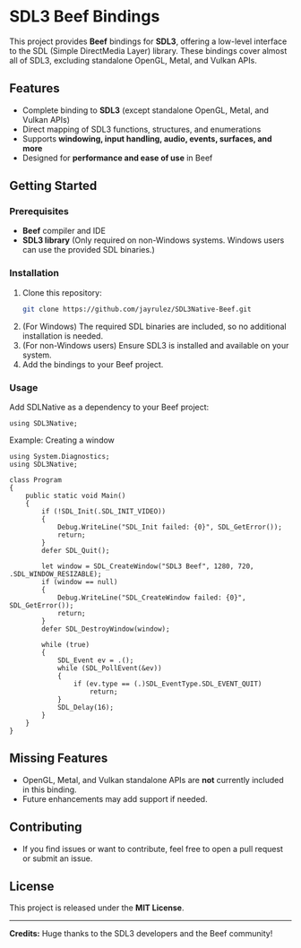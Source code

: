 # SDL3 Beef Bindings

This project provides **Beef** bindings for **SDL3**, offering a low-level interface to the SDL (Simple DirectMedia Layer) library. These bindings cover almost all of SDL3, excluding standalone OpenGL, Metal, and Vulkan APIs.

## Features
- Complete binding to **SDL3** (except standalone OpenGL, Metal, and Vulkan APIs)
- Direct mapping of SDL3 functions, structures, and enumerations
- Supports **windowing, input handling, audio, events, surfaces, and more**
- Designed for **performance and ease of use** in Beef

## Getting Started

### Prerequisites
- **Beef** compiler and IDE
- **SDL3 library** (Only required on non-Windows systems. Windows users can use the provided SDL binaries.)

### Installation
1. Clone this repository:
   ```sh
   git clone https://github.com/jayrulez/SDL3Native-Beef.git
   ```
2. (For Windows) The required SDL binaries are included, so no additional installation is needed.
3. (For non-Windows users) Ensure SDL3 is installed and available on your system.
4. Add the bindings to your Beef project.

### Usage
Add SDLNative as a dependency to your Beef project:
```beef
using SDL3Native;
```
Example: Creating a window
```beef
using System.Diagnostics;
using SDL3Native;

class Program
{
	public static void Main()
	{
		if (!SDL_Init(.SDL_INIT_VIDEO))
		{
			Debug.WriteLine("SDL_Init failed: {0}", SDL_GetError());
			return;
		}
		defer SDL_Quit();

		let window = SDL_CreateWindow("SDL3 Beef", 1280, 720, .SDL_WINDOW_RESIZABLE);
		if (window == null)
		{
			Debug.WriteLine("SDL_CreateWindow failed: {0}", SDL_GetError());
			return;
		}
		defer SDL_DestroyWindow(window);

		while (true)
		{
			SDL_Event ev = .();
			while (SDL_PollEvent(&ev))
			{
				if (ev.type == (.)SDL_EventType.SDL_EVENT_QUIT)
					return;
			}
			SDL_Delay(16);
		}
	}
}
```

## Missing Features
- OpenGL, Metal, and Vulkan standalone APIs are **not** currently included in this binding.
- Future enhancements may add support if needed.

## Contributing
- If you find issues or want to contribute, feel free to open a pull request or submit an issue.

## License
This project is released under the **MIT License**.

---

**Credits:** Huge thanks to the SDL3 developers and the Beef community!


